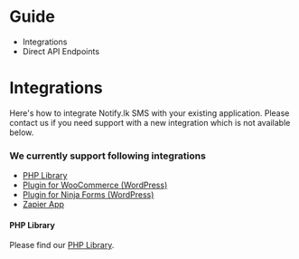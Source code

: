 # Guide

* Integrations
* Direct API Endpoints

# Integrations
Here's how to integrate Notify.lk SMS with your existing application. Please contact us if you need support with a new integration which is not available below.

### We currently support following integrations

* [PHP Library](http://github.com/notifylk/notify-php)
* [Plugin for WooCommerce (WordPress)](http://github.com/notifylk/notify-php)
* [Plugin for Ninja Forms (WordPress)](http://github.com/notifylk/notify-php)
* [Zapier App](http://github.com/notifylk/notify-php)

#### PHP Library

Please find our [PHP Library](http://github.com/notifylk/notify-php).
